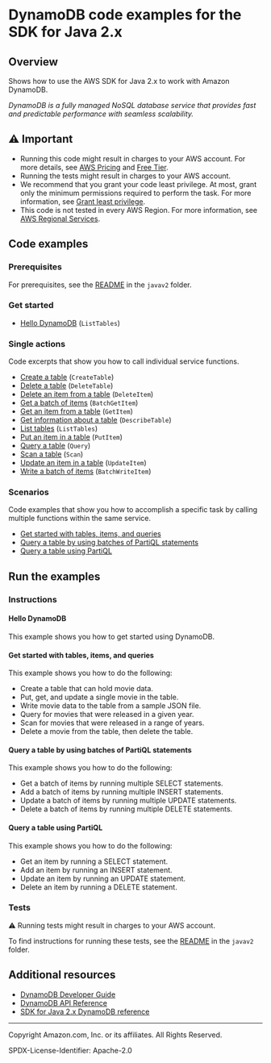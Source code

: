 # DynamoDB code examples for the SDK for Java 2.x

## Overview

Shows how to use the AWS SDK for Java 2.x to work with Amazon DynamoDB.

<!--custom.overview.start-->
<!--custom.overview.end-->

_DynamoDB is a fully managed NoSQL database service that provides fast and predictable performance with seamless scalability._

## ⚠ Important

* Running this code might result in charges to your AWS account. For more details, see [AWS Pricing](https://aws.amazon.com/pricing/) and [Free Tier](https://aws.amazon.com/free/).
* Running the tests might result in charges to your AWS account.
* We recommend that you grant your code least privilege. At most, grant only the minimum permissions required to perform the task. For more information, see [Grant least privilege](https://docs.aws.amazon.com/IAM/latest/UserGuide/best-practices.html#grant-least-privilege).
* This code is not tested in every AWS Region. For more information, see [AWS Regional Services](https://aws.amazon.com/about-aws/global-infrastructure/regional-product-services).

<!--custom.important.start-->
<!--custom.important.end-->

## Code examples

### Prerequisites

For prerequisites, see the [README](../../README.md#Prerequisites) in the `javav2` folder.


<!--custom.prerequisites.start-->
<!--custom.prerequisites.end-->

### Get started

- [Hello DynamoDB](src/main/java/com/example/dynamodb/ListTables.java#L6) (`ListTables`)


### Single actions

Code excerpts that show you how to call individual service functions.

- [Create a table](src/main/java/com/example/dynamodb/CreateTable.java#L6) (`CreateTable`)
- [Delete a table](src/main/java/com/example/dynamodb/DeleteTable.java#L6) (`DeleteTable`)
- [Delete an item from a table](src/main/java/com/example/dynamodb/DeleteItem.java#L6) (`DeleteItem`)
- [Get a batch of items](src/main/java/com/example/dynamodb/BatchReadItems.java#L6) (`BatchGetItem`)
- [Get an item from a table](src/main/java/com/example/dynamodb/GetItem.java#L6) (`GetItem`)
- [Get information about a table](src/main/java/com/example/dynamodb/DescribeTable.java#L6) (`DescribeTable`)
- [List tables](src/main/java/com/example/dynamodb/ListTables.java#L6) (`ListTables`)
- [Put an item in a table](src/main/java/com/example/dynamodb/PutItem.java#L6) (`PutItem`)
- [Query a table](src/main/java/com/example/dynamodb/Query.java#L6) (`Query`)
- [Scan a table](src/main/java/com/example/dynamodb/DynamoDBScanItems.java#L6) (`Scan`)
- [Update an item in a table](src/main/java/com/example/dynamodb/UpdateItem.java#L6) (`UpdateItem`)
- [Write a batch of items](src/main/java/com/example/dynamodb/BatchWriteItems.java#L6) (`BatchWriteItem`)

### Scenarios

Code examples that show you how to accomplish a specific task by calling multiple
functions within the same service.

- [Get started with tables, items, and queries](src/main/java/com/example/dynamodb/Scenario.java)
- [Query a table by using batches of PartiQL statements](src/main/java/com/example/dynamodb/ScenarioPartiQLBatch.java)
- [Query a table using PartiQL](src/main/java/com/example/dynamodb/ScenarioPartiQ.java)


<!--custom.examples.start-->
<!--custom.examples.end-->

## Run the examples

### Instructions


<!--custom.instructions.start-->
<!--custom.instructions.end-->

#### Hello DynamoDB

This example shows you how to get started using DynamoDB.



#### Get started with tables, items, and queries

This example shows you how to do the following:

- Create a table that can hold movie data.
- Put, get, and update a single movie in the table.
- Write movie data to the table from a sample JSON file.
- Query for movies that were released in a given year.
- Scan for movies that were released in a range of years.
- Delete a movie from the table, then delete the table.

<!--custom.scenario_prereqs.dynamodb_Scenario_GettingStartedMovies.start-->
<!--custom.scenario_prereqs.dynamodb_Scenario_GettingStartedMovies.end-->


<!--custom.scenarios.dynamodb_Scenario_GettingStartedMovies.start-->
<!--custom.scenarios.dynamodb_Scenario_GettingStartedMovies.end-->

#### Query a table by using batches of PartiQL statements

This example shows you how to do the following:

- Get a batch of items by running multiple SELECT statements.
- Add a batch of items by running multiple INSERT statements.
- Update a batch of items by running multiple UPDATE statements.
- Delete a batch of items by running multiple DELETE statements.

<!--custom.scenario_prereqs.dynamodb_Scenario_PartiQLBatch.start-->
<!--custom.scenario_prereqs.dynamodb_Scenario_PartiQLBatch.end-->


<!--custom.scenarios.dynamodb_Scenario_PartiQLBatch.start-->
<!--custom.scenarios.dynamodb_Scenario_PartiQLBatch.end-->

#### Query a table using PartiQL

This example shows you how to do the following:

- Get an item by running a SELECT statement.
- Add an item by running an INSERT statement.
- Update an item by running an UPDATE statement.
- Delete an item by running a DELETE statement.

<!--custom.scenario_prereqs.dynamodb_Scenario_PartiQLSingle.start-->
<!--custom.scenario_prereqs.dynamodb_Scenario_PartiQLSingle.end-->


<!--custom.scenarios.dynamodb_Scenario_PartiQLSingle.start-->
<!--custom.scenarios.dynamodb_Scenario_PartiQLSingle.end-->

### Tests

⚠ Running tests might result in charges to your AWS account.


To find instructions for running these tests, see the [README](../../README.md#Tests)
in the `javav2` folder.



<!--custom.tests.start-->
<!--custom.tests.end-->

## Additional resources

- [DynamoDB Developer Guide](https://docs.aws.amazon.com/amazondynamodb/latest/developerguide/Introduction.html)
- [DynamoDB API Reference](https://docs.aws.amazon.com/amazondynamodb/latest/APIReference/Welcome.html)
- [SDK for Java 2.x DynamoDB reference](https://sdk.amazonaws.com/java/api/latest/software/amazon/awssdk/services/dynamodb/package-summary.html)

<!--custom.resources.start-->
<!--custom.resources.end-->

---

Copyright Amazon.com, Inc. or its affiliates. All Rights Reserved.

SPDX-License-Identifier: Apache-2.0